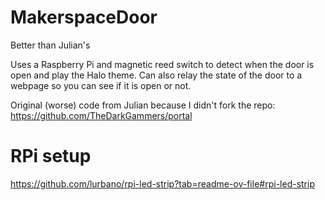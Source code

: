 # MakerspaceDoor
Better than Julian's

Uses a Raspberry Pi and magnetic reed switch to detect when the door is open and play the Halo theme. Can also relay the state of the door to a webpage so you can see if it is open or not. 

Original (worse) code from Julian because I didn't fork the repo:
https://github.com/TheDarkGammers/portal

# RPi setup

https://github.com/lurbano/rpi-led-strip?tab=readme-ov-file#rpi-led-strip